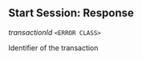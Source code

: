 

## Start Session: Response  
  
<article>

*transactionId* `<ERROR CLASS>` 

Identifier of the transaction

</article>

